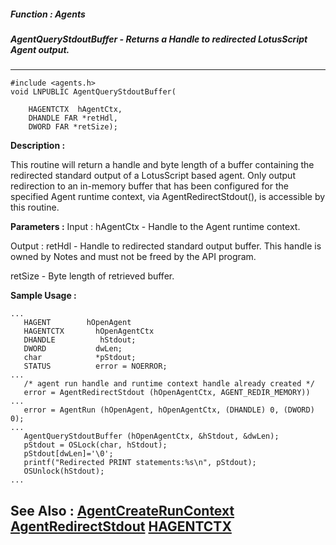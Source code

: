 ##### Function : Agents
##### AgentQueryStdoutBuffer - Returns a Handle to redirected LotusScript Agent output.
---
```
#include <agents.h>
void LNPUBLIC AgentQueryStdoutBuffer(

	HAGENTCTX  hAgentCtx,
	DHANDLE FAR *retHdl,
	DWORD FAR *retSize);
```
**Description :**

This routine will return a handle and byte length of a buffer containing the 
redirected standard output of a LotusScript based agent.   Only output 
redirection to an in-memory buffer that has been configured for the specified 
Agent runtime context, via AgentRedirectStdout(), is accessible by this 
routine.

**Parameters :**
Input :
hAgentCtx  -  Handle to the Agent runtime context.

Output :
retHdl  -  Handle to redirected standard output buffer.   This handle is owned by Notes and must not be freed by the API program.

retSize  -  Byte length of retrieved buffer.


**Sample Usage :**
```
...
   HAGENT        hOpenAgent
   HAGENTCTX       hOpenAgentCtx
   DHANDLE          hStdout;
   DWORD           dwLen;
   char            *pStdout;
   STATUS          error = NOERROR;
...
   /* agent run handle and runtime context handle already created */
   error = AgentRedirectStdout (hOpenAgentCtx, AGENT_REDIR_MEMORY))
...   
   error = AgentRun (hOpenAgent, hOpenAgentCtx, (DHANDLE) 0, (DWORD) 0);
...
   AgentQueryStdoutBuffer (hOpenAgentCtx, &hStdout, &dwLen);
   pStdout = OSLock(char, hStdout);
   pStdout[dwLen]='\0';
   printf("Redirected PRINT statements:%s\n", pStdout);
   OSUnlock(hStdout);
...

```
**See Also :**
[AgentCreateRunContext](/reference/Func/AgentCreateRunContext)
[AgentRedirectStdout](/reference/Func/AgentRedirectStdout)
[HAGENTCTX](/reference/Data/HAGENTCTX)
---
